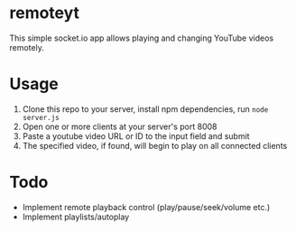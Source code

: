 remoteyt
========

This simple socket.io app allows playing and changing YouTube videos remotely.

Usage
=====

1. Clone this repo to your server, install npm dependencies, run ```node server.js```
2. Open one or more clients at your server's port 8008
3. Paste a youtube video URL or ID to the input field and submit
4. The specified video, if found, will begin to play on all connected clients

Todo
====

- Implement remote playback control (play/pause/seek/volume etc.)
- Implement playlists/autoplay
